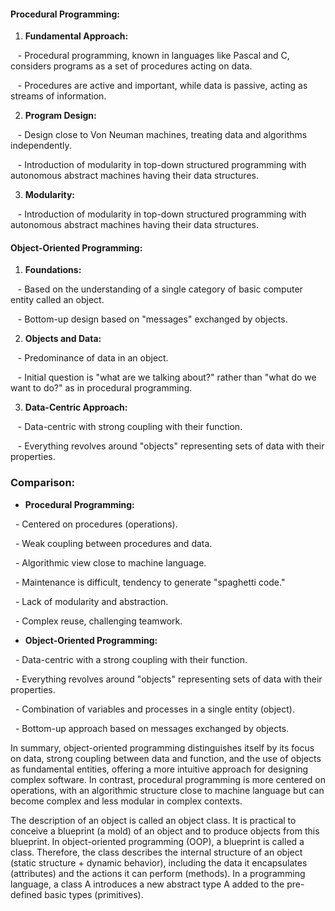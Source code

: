 #### Procedural Programming:
1. **Fundamental Approach:**

   - Procedural programming, known in languages like Pascal and C, considers programs as a set of procedures acting on data.

   - Procedures are active and important, while data is passive, acting as streams of information.

2. **Program Design:**

   - Design close to Von Neuman machines, treating data and algorithms independently.

   - Introduction of modularity in top-down structured programming with autonomous abstract machines having their data structures.

  

3. **Modularity:**

   - Introduction of modularity in top-down structured programming with autonomous abstract machines having their data structures.

  

#### Object-Oriented Programming:

  

1. **Foundations:**

   - Based on the understanding of a single category of basic computer entity called an object.

   - Bottom-up design based on "messages" exchanged by objects.

  

2. **Objects and Data:**

   - Predominance of data in an object.

   - Initial question is "what are we talking about?" rather than "what do we want to do?" as in procedural programming.

  

3. **Data-Centric Approach:**

   - Data-centric with strong coupling with their function.

   - Everything revolves around "objects" representing sets of data with their properties.

  

### Comparison:

  

- **Procedural Programming:**

  - Centered on procedures (operations).

  - Weak coupling between procedures and data.

  - Algorithmic view close to machine language.

  - Maintenance is difficult, tendency to generate "spaghetti code."

  - Lack of modularity and abstraction.

  - Complex reuse, challenging teamwork.

  

- **Object-Oriented Programming:**

  - Data-centric with a strong coupling with their function.

  - Everything revolves around "objects" representing sets of data with their properties.

  - Combination of variables and processes in a single entity (object).

  - Bottom-up approach based on messages exchanged by objects.

  

In summary, object-oriented programming distinguishes itself by its focus on data, strong coupling between data and function, and the use of objects as fundamental entities, offering a more intuitive approach for designing complex software. In contrast, procedural programming is more centered on operations, with an algorithmic structure close to machine language but can become complex and less modular in complex contexts.

  
  
  
  

The description of an object is called an object class. It is practical to conceive a blueprint (a mold) of an object and to produce objects from this blueprint. In object-oriented programming (OOP), a blueprint is called a class. Therefore, the class describes the internal structure of an object (static structure + dynamic behavior), including the data it encapsulates (attributes) and the actions it can perform (methods). In a programming language, a class A introduces a new abstract type A added to the pre-defined basic types (primitives).